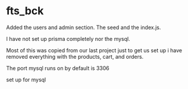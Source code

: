 # fts_bck

Added the users and admin section. The seed and the index.js.

I have not set up prisma completely nor the mysql.

Most of this was copied from our last project just to get us set up i have removed everything with the products, cart, and orders.

The port mysql runs on by default is 3306

set up for mysql
